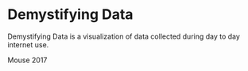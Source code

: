 # Demystifying Data

Demystifying Data is a visualization of data collected during day to day internet use.

Mouse 2017
